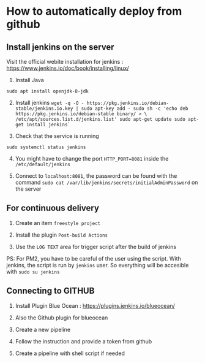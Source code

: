 # How to automatically deploy from github

## Install jenkins on the server

Visit the official webite installation for jenkins : https://www.jenkins.io/doc/book/installing/linux/

1. Install Java
```
sudo apt install openjdk-8-jdk
```

2. Install jenkins
``
wget -q -O - https://pkg.jenkins.io/debian-stable/jenkins.io.key | sudo apt-key add -
sudo sh -c 'echo deb https://pkg.jenkins.io/debian-stable binary/ > \
    /etc/apt/sources.list.d/jenkins.list'
sudo apt-get update
sudo apt-get install jenkins`
``

3. Check that the service is running
```
sudo systemctl status jenkins
```

4. You might have to change the port `HTTP_PORT=8081` inside the `/etc/default/jenkins`

5. Connect to `localhost:8081`, the password can be found with the command `sudo cat /var/lib/jenkins/secrets/initialAdminPassword` on the server

## For continuous delivery

1. Create an item `freestyle project`

2. Install the plugin `Post-build Actions`

3. Use the `LOG TEXT` area for trigger script after the build of jenkins

PS: For PM2, you have to be careful of the user using the script. With jenkins, the script is run by `jenkins` user.
So everything will be accesible with `sudo su jenkins`

## Connecting to GITHUB

1. Install Plugin Blue Ocean : https://plugins.jenkins.io/blueocean/

2. Also the Github plugin for blueocean

3. Create a new pipeline

4. Follow the instruction and provide a token from github

5. Create a pipeline with shell script if needed
